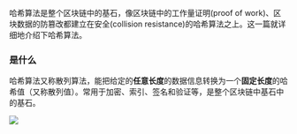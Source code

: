 哈希算法是整个区块链中的基石，像区块链中的工作量证明(proof of work)、区块数据的防篡改都建立在安全(collision resistance)的哈希算法之上。这一篇就详细地介绍下哈希算法。

### 是什么
哈希算法又称散列算法，能把给定的**任意长度**的数据信息转换为一个**固定长度**的哈希值（又称散列值）。常用于加密、索引、签名和验证等，是整个区块链中基石中的基石。

![](http://cdn.liwuhou.cn/blog/202301060716376.png)

